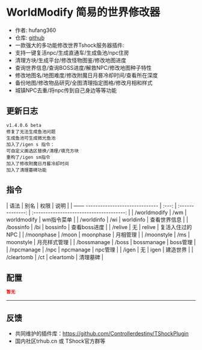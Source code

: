 # WorldModify 简易的世界修改器

- 作者: hufang360   
- 仓库: [github](https://github.com/hufang360/TShockWorldModify)  
- 一款强大的多功能修改世界Tshock服务器插件:
- 支持一键复活npc/生成直通车/生成鱼池/npc住房
- 清理方块/生成平台/修改怪物图鉴/修改地图进度
- 查询世界信息/查询BOSS进度/解救NPC/修改地图种子特性
- 修改地图名/地图难度/修改附魔日月晷冷却时间/查看所在深度
- 备份地图/修改物品研究/全图清理指定图格/修改月相和样式
- 城镇NPC去重/将npc传到自己身边等等功能

## 更新日志

```
v1.4.0.6 beta
修复了无法生成鱼池问题
生成鱼池可生成微光鱼池
加入了/igen s 指令：
可自定义画选区替换/清理/填充方块
重构了/igen sm指令
加入了修改附魔日月晷冷却时间
加入了清理墓碑功能
```

## 指令

| 语法                             | 别名  |       权限       |                   说明                   |
| —— ------------------------------ | :---: | :--------------: | :--------------------------------------: |
| /worldmodify | /wm  |  worldmodify  |    wm指令菜单    |
| /worldinfo | /wi |  worldinfo |   查看世界信息    |
| /bossinfo |  /bi  |  bossinfo |    查看boss进度    |
| /relive | 无 |  relive  |    复活入住过的NPC    |
| /moonphase | /moon |  moonphase |    月相管理    |
| /moonstyle | /ms |  moonstyle |    月亮样式管理   |
| /bossmanage | /boss |  bossmanage |    boss管理   |
| /npcmanage | /npc |  npcmanage |    npc管理    |
| /igen | 无 |  igen |    建造世界    |
| /cleartomb | /ct |  cleartomb |    清理墓碑    |

## 配置

```json
暂无  
```

----------

## 反馈
- 共同维护的插件库：https://github.com/Controllerdestiny/TShockPlugin
- 国内社区trhub.cn 或 TShock官方群等

